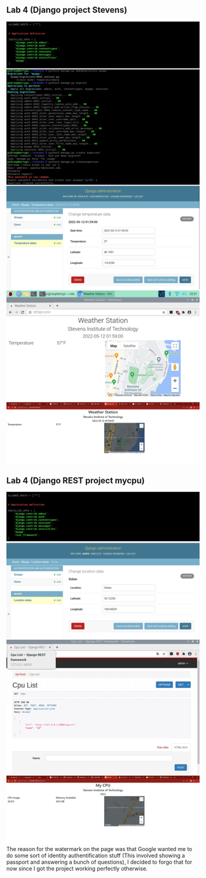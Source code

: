 ## Lab 4 (Django project Stevens)
![](/media/Lab4_1.PNG)
![](/media/Lab4_2.PNG)
![](/media/Lab4_3.PNG)
![](/media/Lab4_4.PNG)
![](/media/Lab4_5.PNG)
## Lab 4 (Django REST project mycpu)
![](/media/Lab4_6.PNG)
![](/media/Lab4_7.PNG)
![](/media/Lab4_8.PNG)
![](/media/Lab4_9.PNG)
The reason for the watermark on the page was that Google wanted me to do some sort of identity authentification stuff (This involved showing a passport and answering a bunch of questions), I decided to forgo that for now since I got the project working perfectly otherwise.
